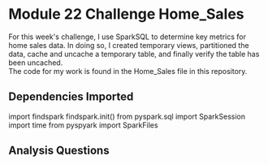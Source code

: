 # Module 22 Challenge Home_Sales
For this week's challenge, I use SparkSQL to determine key metrics for home sales data. In doing so, I created temporary views, partitioned the data, cache and uncache a temporary table, and finally verify the table has been uncached.  
The code for my work is found in the Home_Sales file in this repository.

## Dependencies Imported
import findspark
findspark.init()
from pyspark.sql import SparkSession
import time
from pyspyark import SparkFiles

## Analysis Questions 

